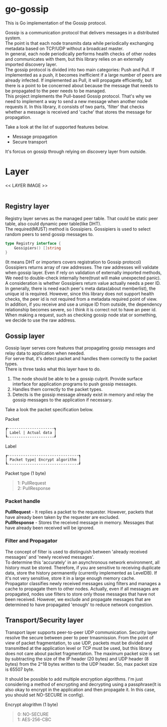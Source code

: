 # go-gossip
This is Go implementation of the Gossip protocol.<br>


Gossip is a communication protocol that delivers messages in a distributed system. <br>
The point is that each node transmits data while periodically exchanging metadata based on TCP/UDP without a broadcast master. <br>
In general, each node periodically performs health checks of other nodes and communicates with them, but this library relies on an externally imported discovery layer. <br>
The gossip protocol is divided into two main categories: Push and Pull. If implemented as a push, it becomes inefficient if a large number of peers are already infected. If implemented as Pull, it will propagate efficiently, but there is a point to be concerned about because the message that needs to be propagated to the peer needs to be managed. <br>
This project implements the Pull-based Gossip protocol. That's why we need to implement a way to send a new message when another node requests it. In this library, it consists of two parts, 'filter' that checks whether a message is received and 'cache' that stores the message for propagation. <br>

Take a look at the list of supported features below. <br>

- Message propagation
- Secure transport

It's forcus on gossip through relying on discovery layer from outside.


# Layer
<< LAYER IMAGE >> <br><br>
## Registry layer
Registry layer serves as the managed peer table. That could be static peer table, also could dynamic peer table(like DHT). <br>
The required(MUST) method is Gossipiers. Gossipiers is used to select random peers to send gossip messages to. <br>

```go
type Registry interface {
	Gossipiers() []string
}
```
(It means DHT or importers covers registration to Gossip protocol) <br>
Gossipiers returns array of raw addresses. The raw addresses will validate when gossip layer. Even if rely on validation of externally imported methods, We need to double-check internally here(trust will make unexpected panic).<br>
A consideration is whether Gossipiers return value actually needs a peer ID. <br>
In generally, there is need each peer's meta datas(about memberlist), the unique id is required. However, since this library does not support health checks, the peer id is not required from a metadata required point of view. <br>
In addition, if you receive and use a unique ID from outside, the dependency relationship becomes severe, so I think it is correct not to have an peer id. <br>
When making a request, such as checking gossip node stat or something, we decide to use the raw address.

## Gossip layer
Gossip layer serves core features that propagating gossip messages and relay data to application when needed. <br>
For serve that, it's detect packet and handles them correctly to the packet types. <br>
There is three tasks what this layer have to do. <br>

1. The node should be able to be a gossip culprit. Provide surface interface for application programs to push gossip messages.
2. Handles them correctly to the packet types.
3. Detects is the gossip message already exist in memory and relay the gossip messages to the application if necessary.

Take a look the packet specification below. <br>

Packet<br>
```
┏---------------------┓
| Label | Actual data |
┗---------------------┛
```

Label
```
┏--------------------------------┓
| Packet type| Encrypt algorithm | 
┗--------------------------------┛
```
Packet type (1 byte) <br>
> 1: PullRequest <br>
> 2: PullResponse <br>

### Packet handle
<b>PullRequest</b> - It replies a packet to the requester. However, packets that have already been taken by the requester are excluded. <br>
<b>PullResponse</b> - Stores the received message in memory. Messages that have already been received will be ignored. <br>

### Filter and Propagator
The concept of filter is used to distinguish between 'already received messages' and 'newly received messages'. <br>
To determine this 'accurately' in an asynchronous network environment, all history must be stored. Therefore, if you are sensitive to receiving duplicate data, store the history permanently (currently implemented as LevelDB). If it's not very sensitive, store it in a large enough memory cache. <br>
Propagator classifies newly received messages using filters and manages a cache to propagate them to other nodes. Actually, even if all messages are propagated, nodes use filters to store only those messages that have not been received. However, we exclude and propagate messages that are determined to have propagated 'enough' to reduce network congestion. <br>

## Transport/Security layer
Transport layer supports peer-to-peer UDP communication.
Security layer resolve the secure between peer to peer trnasmission. From the point of view of packet fragmentation, to use UDP, packets must be divided and transmitted at the application level or TCP must be used, but this library does not care about packet fragmentation. The maximum packet size is set by subtracting the size of the IP header (20 bytes) and UDP header (8 bytes) from the 2^18 bytes written to the UDP header. So, max packet size is 65507 byte. <br>

It should be possible to add multiple encryption algorithms. I'm just considering a method of encrypting and decrypting using a passphrase(It is also okay to encrypt in the application and then propagate it. In this case, you should set NO-SECURE in config). <br>

Encrypt alogrithm (1 byte) <br>
> 0: NO-SECURE <br>
> 1: AES-256-CBC <br>
